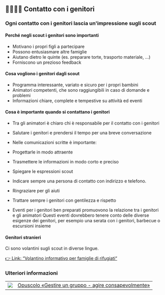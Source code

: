 👨‍👩‍👧‍👦 Contatto con i genitori
--------------------------

### Ogni contatto con i genitori lascia un'impressione sugli scout

#### Perché negli scout i genitori sono importanti

*   Motivano i propri figli a partecipare
*   Possono entusiasmare altre famiglie 
*   Aiutano dietro le quinte (es. preparare torte, trasporto materiale, …)
*   Forniscono un prezioso feedback

#### Cosa vogliono i genitori dagli scout

*   Programma interessante, variato e sicuro per i propri bambini
*   Animatori competenti, che sono raggiungibili in caso di domande e problemi 
*   Informazioni chiare, complete e tempestive su attività ed eventi

#### Cosa è importante quando si contattano i genitori

*   Tra gli animatori è chiaro chi è responsabile per il contatto con i genitori
*   Salutare i genitori e prendersi il tempo per una breve conversazione

*   Nelle comunicazioni scritte è importante:

*   Progettarle in modo attraente
*   Trasmettere le informazioni in modo corto e preciso 
*   Spiegare le espressioni scout  
*   Indicare sempre una persona di contatto con indirizzo e telefono.

*   Ringraziare per gli aiuti
*   Trattare sempre i genitori con gentilezza e rispetto
*   Eventi per i genitori ben preparati promuovono la relazione tra i genitori e gli animatori 
Questi eventi dovrebbero tenere conto delle diverse esigenze dei genitori,  per esempio una serata con i genitori, barbecue o escursioni insieme 

#### Genitori stranieri

Ci sono volantini sugli scout in diverse lingue. 

[👉 Link: “Volantino informativo per famiglie di rifugiati“](https://pfadi.swiss/it/pubblicazioni-downloads/downloads/?search=fugitiv)

### Ulteriori informazioni
| | |
|---|---|
| [![](images/piktos/4_Leiten.png)][1] | [Opuscolo «Gestire un gruppo - agire consapevolmente»][1] |

[1]: https://issuu.com/pbs-msds-mss/docs/rz_04_leiten_it_201607_issuu
